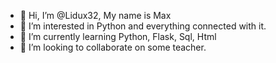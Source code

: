 - 👋 Hi, I’m @Lidux32, My name is Max
- 👀 I’m interested in Python and everything connected with it.
- 🌱 I’m currently learning Python, Flask, Sql, Html
- 💞️ I’m looking to collaborate on some teacher.

<!---
Lidux32/Lidux32 is a ✨ special ✨ repository because its `README.md` (this file) appears on your GitHub profile.
You can click the Preview link to take a look at your changes.
--->
